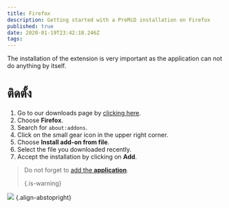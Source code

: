 ```yaml
---
title: Firefox
description: Getting started with a PreMiD installation on Firefox
published: true
date: 2020-01-19T23:42:18.246Z
tags:
---
```


The installation of the extension is very important as the application can not do anything by itself.

# ติดตั้ง
1. Go to our downloads page by [clicking here](https://premid.app/downloads).
2. Choose **Firefox**.
3. Search for `about:addons`.
4. Click on the small gear icon in the upper right corner.
5. Choose **Install add-on from file**.
6. Select the file you downloaded recently.
7. Accept the installation by clicking on **Add**.

> Do not forget to [add the **application**](/install). 
> 
> {.is-warning}

![](https://img.icons8.com/color/2x/firefox.png) {.align-abstopright}